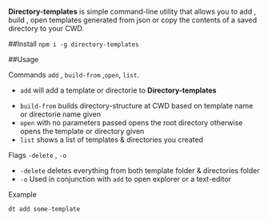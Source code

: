 **Directory-templates** is simple command-line utility that allows you to add , build , open templates generated from json or copy the contents of a saved directory to your CWD.

##Install
```npm i -g directory-templates```

##Usage

Commands `add` , `build-from` ,`open`, `list`.


* `add` will add  a template or directorie to **Directory-templates**
- `build-from` builds directory-structure at CWD based on template name or directorie name given
- `open` with no parameters passed opens the root directory otherwise opens the        template or directory given
- `list` shows a list of templates & directories you created

Flags `-delete` , `-o`
- `-delete` deletes everything from both template folder & directories folder
- `-o` Used in conjunction with `add` to open explorer or a text-editor

Example
```
dt add some-template
```
